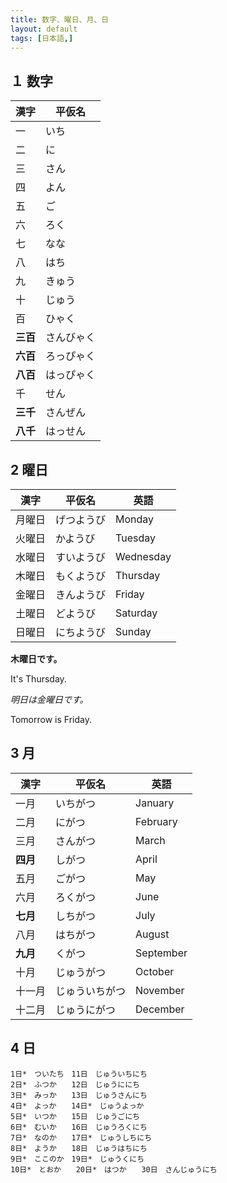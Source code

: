 ```yaml
---
title: 数字、曜日、月、日
layout: default
tags: [日本語,]
---
```



## １ 数字

| 漢字     | 平仮名     |
| -------- | ---------- |
| 一       | いち       |
| 二       | に         |
| 三       | さん       |
| 四       | よん       |
| 五       | ご         |
| 六       | ろく       |
| 七       | なな       |
| 八       | はち       |
| 九       | きゅう     |
| 十       | じゅう     |
| 百       | ひゃく     |
| **三百** | さんびゃく |
| **六百** | ろっぴゃく |
| **八百** | はっぴゃく |
| 千       | せん       |
| **三千** | さんぜん   |
| **八千** | はっせん   |

## 2 曜日

| 漢字   | 平仮名     | 英語      |
| ------ | ---------- | --------- |
| 月曜日 | げつようび | Monday    |
| 火曜日 | かようび   | Tuesday   |
| 水曜日 | すいようび | Wednesday |
| 木曜日 | もくようび | Thursday  |
| 金曜日 | きんようび | Friday    |
| 土曜日 | どようび   | Saturday  |
| 日曜日 | にちようび | Sunday    |

**木曜日です。**

It's Thursday.

*明日は金曜日です。*

Tomorrow is Friday.

## 3 月

| 漢字     | 平仮名         | 英語      |
| -------- | -------------- | --------- |
| 一月     | いちがつ       | January   |
| 二月     | にがつ         | February  |
| 三月     | さんがつ       | March     |
|**四月**   | しがつ         | April     |
| 五月     | ごがつ         | May       |
| 六月     | ろくがつ       | June      |
| **七月** | しちがつ       | July      |
| 八月     | はちがつ       | August    |
| **九月** | くがつ         | September |
| 十月     | じゅうがつ     | October   |
| 十一月   | じゅういちがつ | November  |
| 十二月   | じゅうにがつ   | December  |

## 4 日

```shell
1日*　ついたち　11日　じゅういちにち
2日*　ふつか　　12日　じゅうににち
3日*　みっか　　13日　じゅうさんにち
4日*　よっか　　14日*　じゅうよっか
5日*　いつか　　15日　じゅうごにち
6日*　むいか　　16日　じゅうろくにち
7日*　なのか　　17日*　じゅうしちにち
8日*　ようか　　18日　じゅうはちにち
9日*　ここのか　19日*　じゅうくにち
10日*　とおか　　20日*　はつか　　30日　さんじゅうにち
```

